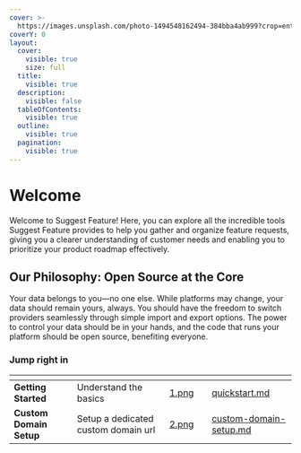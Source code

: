 ```yaml
---
cover: >-
  https://images.unsplash.com/photo-1494548162494-384bba4ab999?crop=entropy&cs=srgb&fm=jpg&ixid=M3wxOTcwMjR8MHwxfHNlYXJjaHwxfHxzdW5yaXNlfGVufDB8fHx8MTcyNTQ5MTYxNHww&ixlib=rb-4.0.3&q=85
coverY: 0
layout:
  cover:
    visible: true
    size: full
  title:
    visible: true
  description:
    visible: false
  tableOfContents:
    visible: true
  outline:
    visible: true
  pagination:
    visible: true
---
```


# Welcome

Welcome to Suggest Feature! Here, you can explore all the incredible tools Suggest Feature provides to help you gather and organize feature requests, giving you a clearer understanding of customer needs and enabling you to prioritize your product roadmap effectively.



## Our Philosophy: Open Source at the Core

Your data belongs to you—no one else. While platforms may change, your data should remain yours, always. You should have the freedom to switch providers seamlessly through simple import and export options. The power to control your data should be in your hands, and the code that runs your platform should be open source, benefiting everyone.

### Jump right in

<table data-view="cards"><thead><tr><th></th><th></th><th data-hidden data-card-cover data-type="files"></th><th data-hidden></th><th data-hidden data-card-target data-type="content-ref"></th></tr></thead><tbody><tr><td><strong>Getting Started</strong></td><td>Understand the basics</td><td><a href=".gitbook/assets/1.png">1.png</a></td><td></td><td><a href="getting-started/quickstart.md">quickstart.md</a></td></tr><tr><td><strong>Custom Domain Setup</strong></td><td>Setup a dedicated custom domain url</td><td><a href=".gitbook/assets/2.png">2.png</a></td><td></td><td><a href="getting-started/custom-domain-setup.md">custom-domain-setup.md</a></td></tr></tbody></table>

